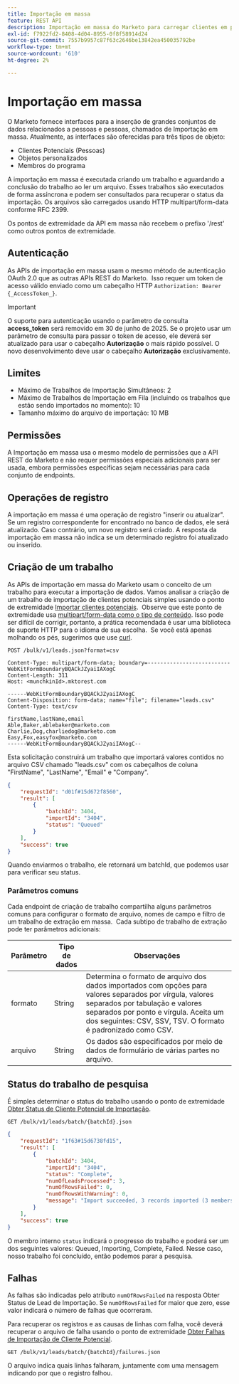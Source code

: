 ```yaml
---
title: Importação em massa
feature: REST API
description: Importação em massa do Marketo para carregar clientes em potencial, objetos personalizados e membros do programa por meio de uploads de várias partes, criação de trabalhos assíncronos, status de pesquisa e falhas de manuseio.
exl-id: f7922fd2-8408-4d04-8955-0f8f58914d24
source-git-commit: 7557b9957c87f63c2646be13842ea450035792be
workflow-type: tm+mt
source-wordcount: '610'
ht-degree: 2%

---
```


# Importação em massa

O Marketo fornece interfaces para a inserção de grandes conjuntos de dados relacionados a pessoas e pessoas, chamados de Importação em massa. Atualmente, as interfaces são oferecidas para três tipos de objeto:

- Clientes Potenciais (Pessoas)
- Objetos personalizados
- Membros do programa

A importação em massa é executada criando um trabalho e aguardando a conclusão do trabalho ao ler um arquivo. Esses trabalhos são executados de forma assíncrona e podem ser consultados para recuperar o status da importação. Os arquivos são carregados usando HTTP multipart/form-data conforme RFC 2399.

Os pontos de extremidade da API em massa não recebem o prefixo &#39;/rest&#39; como outros pontos de extremidade.

## Autenticação

As APIs de importação em massa usam o mesmo método de autenticação OAuth 2.0 que as outras APIs REST do Marketo.  Isso requer um token de acesso válido enviado como um cabeçalho HTTP `Authorization: Bearer {_AccessToken_}`.

>[!IMPORTANT]
>
>O suporte para autenticação usando o parâmetro de consulta **access_token** será removido em 30 de junho de 2025. Se o projeto usar um parâmetro de consulta para passar o token de acesso, ele deverá ser atualizado para usar o cabeçalho **Autorização** o mais rápido possível. O novo desenvolvimento deve usar o cabeçalho **Autorização** exclusivamente.

## Limites

- Máximo de Trabalhos de Importação Simultâneos: 2
- Máximo de Trabalhos de Importação em Fila (incluindo os trabalhos que estão sendo importados no momento): 10
- Tamanho máximo do arquivo de importação: 10 MB

## Permissões

A Importação em massa usa o mesmo modelo de permissões que a API REST do Marketo e não requer permissões especiais adicionais para ser usada, embora permissões específicas sejam necessárias para cada conjunto de endpoints.

## Operações de registro

A importação em massa é uma operação de registro &quot;inserir ou atualizar&quot;. Se um registro correspondente for encontrado no banco de dados, ele será atualizado. Caso contrário, um novo registro será criado. A resposta da importação em massa não indica se um determinado registro foi atualizado ou inserido.

## Criação de um trabalho

As APIs de importação em massa do Marketo usam o conceito de um trabalho para executar a importação de dados. Vamos analisar a criação de um trabalho de importação de clientes potenciais simples usando o ponto de extremidade [Importar clientes potenciais](https://developer.adobe.com/marketo-apis/api/mapi/#tag/Bulk-Import-Leads/operation/importLeadUsingPOST).  Observe que este ponto de extremidade usa [multipart/form-data como o tipo de conteúdo](https://www.w3.org/Protocols/rfc1341/7_2_Multipart.html). Isso pode ser difícil de corrigir, portanto, a prática recomendada é usar uma biblioteca de suporte HTTP para o idioma de sua escolha.  Se você está apenas molhando os pés, sugerimos que use [curl](https://curl.se/).

```
POST /bulk/v1/leads.json?format=csv
```

```
Content-Type: multipart/form-data; boundary=--------------------------WebKitFormBoundaryBQACkJZyaiIAXogC
Content-Length: 311
Host: <munchkinId>.mktorest.com
```

```
------WebKitFormBoundaryBQACkJZyaiIAXogC
Content-Disposition: form-data; name="file"; filename="leads.csv"
Content-Type: text/csv

firstName,lastName,email
Able,Baker,ablebaker@marketo.com
Charlie,Dog,charliedog@marketo.com
Easy,Fox,easyfox@marketo.com
------WebKitFormBoundaryBQACkJZyaiIAXogC--
```

Esta solicitação construirá um trabalho que importará valores contidos no arquivo CSV chamado &quot;leads.csv&quot; com os cabeçalhos de coluna &quot;FirstName&quot;, &quot;LastName&quot;, &quot;Email&quot; e &quot;Company&quot;.

```json
{
    "requestId": "d01f#15d672f8560",
    "result": [
        {
            "batchId": 3404,
            "importId": "3404",
            "status": "Queued"
        }
    ],
    "success": true
}
```

Quando enviarmos o trabalho, ele retornará um batchId, que podemos usar para verificar seu status.

### Parâmetros comuns

Cada endpoint de criação de trabalho compartilha alguns parâmetros comuns para configurar o formato de arquivo, nomes de campo e filtro de um trabalho de extração em massa.  Cada subtipo de trabalho de extração pode ter parâmetros adicionais:

| Parâmetro | Tipo de dados | Observações |
|---|---|---|
| formato | String | Determina o formato de arquivo dos dados importados com opções para valores separados por vírgula, valores separados por tabulação e valores separados por ponto e vírgula. Aceita um dos seguintes: CSV, SSV, TSV. O formato é padronizado como CSV. |
| arquivo | String | Os dados são especificados por meio de dados de formulário de várias partes no arquivo. |

## Status do trabalho de pesquisa

É simples determinar o status do trabalho usando o ponto de extremidade [Obter Status de Cliente Potencial de Importação](https://developer.adobe.com/marketo-apis/api/mapi/#tag/Bulk-Import-Leads/operation/getImportLeadStatusUsingGET).

```
GET /bulk/v1/leads/batch/{batchId}.json
```

```json
{
    "requestId": "1f63#15d6738fd15",
    "result": [
        {
            "batchId": 3404,
            "importId": "3404",
            "status": "Complete",
            "numOfLeadsProcessed": 3,
            "numOfRowsFailed": 0,
            "numOfRowsWithWarning": 0,
            "message": "Import succeeded, 3 records imported (3 members)"
        }
    ],
    "success": true
}
```

O membro interno `status` indicará o progresso do trabalho e poderá ser um dos seguintes valores: Queued, Importing, Complete, Failed. Nesse caso, nosso trabalho foi concluído, então podemos parar a pesquisa.

## Falhas

As falhas são indicadas pelo atributo `numOfRowsFailed` na resposta Obter Status de Lead de Importação. Se `numOfRowsFailed` for maior que zero, esse valor indicará o número de falhas que ocorreram.

Para recuperar os registros e as causas de linhas com falha, você deverá recuperar o arquivo de falha usando o ponto de extremidade [Obter Falhas de Importação de Cliente Potencial](https://developer.adobe.com/marketo-apis/api/mapi/#tag/Bulk-Import-Leads/operation/getImportLeadFailuresUsingGET).

```
GET /bulk/v1/leads/batch/{batchId}/failures.json
```

O arquivo indica quais linhas falharam, juntamente com uma mensagem indicando por que o registro falhou.
